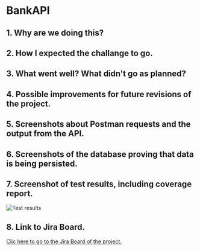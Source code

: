 # BankAPI
## 1. Why are we doing this?
## 2. How I expected the challange to go.
## 3. What went well? What didn't go as planned?
## 4. Possible improvements for future revisions of the project.
## 5. Screenshots about Postman requests and the output from the API.
## 6. Screenshots of the database proving that data is being persisted.
## 7. Screenshot of test results, including coverage report.
![Test results]()
## 8. Link to Jira Board.
[Clic here to go to the Jira Board of the project.](https://fabioartuso88.atlassian.net/jira/software/projects/BAN/boards/2/roadmap)
